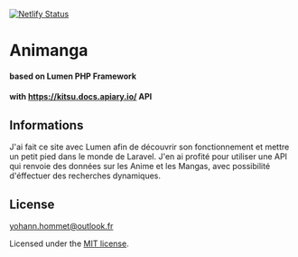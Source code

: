 [![Netlify Status](https://api.netlify.com/api/v1/badges/4674ce68-85e0-4964-b3e1-7de9c8ca31e5/deploy-status)](https://app.netlify.com/sites/animanga/deploys)
  
  
# Animanga
#### based on Lumen PHP Framework
#### with https://kitsu.docs.apiary.io/ API
  
  
## Informations
J'ai fait ce site avec Lumen afin de découvrir son fonctionnement et mettre un petit pied dans le monde de Laravel.
J'en ai profité pour utiliser une API qui renvoie des données sur les Anime et les Mangas, avec possibilité d'éffectuer des recherches dynamiques.
  
  
## License
yohann.hommet@outlook.fr  

Licensed under the [MIT license](https://opensource.org/licenses/MIT).
